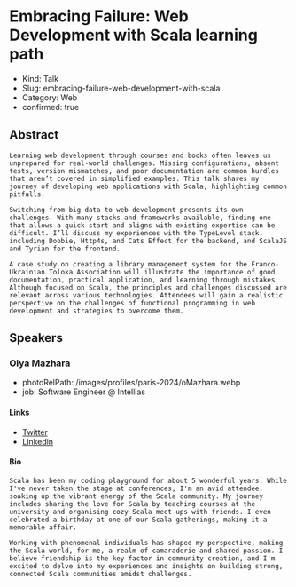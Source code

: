 # Embracing Failure: Web Development with Scala learning path

- Kind: Talk
- Slug: embracing-failure-web-development-with-scala
- Category: Web
- confirmed: true

## Abstract

```
Learning web development through courses and books often leaves us unprepared for real-world challenges. Missing configurations, absent tests, version mismatches, and poor documentation are common hurdles that aren’t covered in simplified examples. This talk shares my journey of developing web applications with Scala, highlighting common pitfalls.

Switching from big data to web development presents its own challenges. With many stacks and frameworks available, finding one that allows a quick start and aligns with existing expertise can be difficult. I’ll discuss my experiences with the TypeLevel stack, including Doobie, Http4s, and Cats Effect for the backend, and ScalaJS and Tyrian for the frontend.

A case study on creating a library management system for the Franco-Ukrainian Toloka Association will illustrate the importance of good documentation, practical application, and learning through mistakes. Although focused on Scala, the principles and challenges discussed are relevant across various technologies. Attendees will gain a realistic perspective on the challenges of functional programming in web development and strategies to overcome them.
```

## Speakers

### Olya Mazhara

- photoRelPath: /images/profiles/paris-2024/oMazhara.webp
- job: Software Engineer @ Intellias

#### Links

- [Twitter](https://twitter.com/Olga80572775)
- [Linkedin](https://www.linkedin.com/in/olya-mazhara-28092681)

#### Bio

```
Scala has been my coding playground for about 5 wonderful years. While I've never taken the stage at conferences, I'm an avid attendee, soaking up the vibrant energy of the Scala community. My journey includes sharing the love for Scala by teaching courses at the university and organising cozy Scala meet-ups with friends. I even celebrated a birthday at one of our Scala gatherings, making it a memorable affair.

Working with phenomenal individuals has shaped my perspective, making the Scala world, for me, a realm of camaraderie and shared passion. I believe friendship is the key factor in community creation, and I'm excited to delve into my experiences and insights on building strong, connected Scala communities amidst challenges.
```
